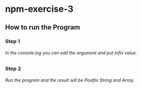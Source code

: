 # npm-exercise-3
## How to run the Program

### Step 1
###### In the console.log you can edit the argument and put Infix value.
### Step 2
###### Run the program and the result will be Postfix String and Array.